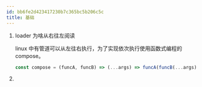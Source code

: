 ```yaml
---
id: bb6fe2d423417230b7c365bc5b206c5c
title: 基础
---
```


1. loader 为啥从右往左阅读

   linux 中有管道可以从左往右执行，为了实现依次执行使用函数式编程的 compose。

   ```js
   const compose = (funcA, funcB) => (...args) => funcA(funcB(...args))
   ```

2.
